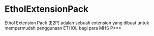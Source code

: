 # EtholExtensionPack
Ethol Extension Pack (E2P) adalah sebuah extension yang dibuat untuk mempermudah penggunaan ETHOL bagi para MHS P***
